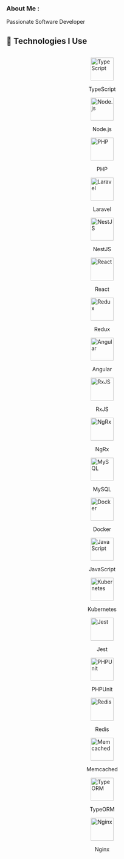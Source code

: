 ### About Me :

Passionate Software Developer

## 🚀 Technologies I Use

<p align="center" style="display: flex; flex-wrap: wrap; justify-content: center; gap: 20px;">
  <div style="display: flex; flex-direction: column; align-items: center;">
    <img src="https://cdn.jsdelivr.net/gh/devicons/devicon/icons/typescript/typescript-original.svg" alt="TypeScript" width="60" height="60"/>
    <p>TypeScript</p>
  </div>
  <div style="display: flex; flex-direction: column; align-items: center;">
    <img src="https://cdn.jsdelivr.net/gh/devicons/devicon/icons/nodejs/nodejs-original.svg" alt="Node.js" width="60" height="60"/>
    <p>Node.js</p>
  </div>
  <div style="display: flex; flex-direction: column; align-items: center;">
    <img src="https://cdn.jsdelivr.net/gh/devicons/devicon/icons/php/php-original.svg" alt="PHP" width="60" height="60"/>
    <p>PHP</p>
  </div>
  <div style="display: flex; flex-direction: column; align-items: center;">
    <img src="https://cdn.jsdelivr.net/gh/devicons/devicon/icons/laravel/laravel-original.svg" alt="Laravel" width="60" height="60"/>
    <p>Laravel</p>
  </div>
  <div style="display: flex; flex-direction: column; align-items: center;">
    <img src="https://www.vectorlogo.zone/logos/nestjs/nestjs-icon.svg" alt="NestJS" width="60" height="60"/>
    <p>NestJS</p>
  </div>
  <div style="display: flex; flex-direction: column; align-items: center;">
    <img src="https://cdn.jsdelivr.net/gh/devicons/devicon/icons/react/react-original.svg" alt="React" width="60" height="60"/>
    <p>React</p>
  </div>
  <div style="display: flex; flex-direction: column; align-items: center;">
    <img src="https://cdn.jsdelivr.net/gh/devicons/devicon/icons/redux/redux-original.svg" alt="Redux" width="60" height="60"/>
    <p>Redux</p>
  </div>
  <div style="display: flex; flex-direction: column; align-items: center;">
    <img src="https://cdn.jsdelivr.net/gh/devicons/devicon/icons/angularjs/angularjs-original.svg" alt="Angular" width="60" height="60"/>
    <p>Angular</p>
  </div>
  <div style="display: flex; flex-direction: column; align-items: center;">
    <img src="https://rxjs.dev/generated/images/marketing/home/Rx_Logo-512-512.png" alt="RxJS" width="60" height="60"/>
    <p>RxJS</p>
  </div>
  <div style="display: flex; flex-direction: column; align-items: center;">
    <img src="https://ngrx.io/assets/images/badge.svg" alt="NgRx" width="60" height="60"/>
    <p>NgRx</p>
  </div>
  <div style="display: flex; flex-direction: column; align-items: center;">
    <img src="https://cdn.jsdelivr.net/gh/devicons/devicon/icons/mysql/mysql-original.svg" alt="MySQL" width="60" height="60"/>
    <p>MySQL</p>
  </div>
  <div style="display: flex; flex-direction: column; align-items: center;">
    <img src="https://cdn.jsdelivr.net/gh/devicons/devicon/icons/docker/docker-original.svg" alt="Docker" width="60" height="60"/>
    <p>Docker</p>
  </div>
  <div style="display: flex; flex-direction: column; align-items: center;">
    <img src="https://cdn.jsdelivr.net/gh/devicons/devicon/icons/javascript/javascript-original.svg" alt="JavaScript" width="60" height="60"/>
    <p>JavaScript</p>
  </div>
  <div style="display: flex; flex-direction: column; align-items: center;">
    <img src="https://cdn.jsdelivr.net/gh/devicons/devicon/icons/kubernetes/kubernetes-plain.svg" alt="Kubernetes" width="60" height="60"/>
    <p>Kubernetes</p>
  </div>
  <div style="display: flex; flex-direction: column; align-items: center;">
    <img src="https://cdn.jsdelivr.net/gh/devicons/devicon/icons/jest/jest-plain.svg" alt="Jest" width="60" height="60"/>
    <p>Jest</p>
  </div>
  <div style="display: flex; flex-direction: column; align-items: center;">
    <img src="https://cdn.jsdelivr.net/gh/devicons/devicon/icons/php/php-original.svg" alt="PHPUnit" width="60" height="60"/>
    <p>PHPUnit</p>
  </div>
  <div style="display: flex; flex-direction: column; align-items: center;">
    <img src="https://cdn.jsdelivr.net/gh/devicons/devicon/icons/redis/redis-original.svg" alt="Redis" width="60" height="60"/>
    <p>Redis</p>
  </div>
  <div style="display: flex; flex-direction: column; align-items: center;">
    <img src="https://cdn.jsdelivr.net/gh/devicons/devicon/icons/memcached/memcached-original.svg" alt="Memcached" width="60" height="60"/>
    <p>Memcached</p>
  </div>
  <div style="display: flex; flex-direction: column; align-items: center;">
    <img src="https://cdn.jsdelivr.net/gh/devicons/devicon/icons/sql/sql-original.svg" alt="TypeORM" width="60" height="60"/>
    <p>TypeORM</p>
  </div>
  <div style="display: flex; flex-direction: column; align-items: center;">
    <img src="https://cdn.jsdelivr.net/gh/devicons/devicon/icons/nginx/nginx-original.svg" alt="Nginx" width="60" height="60"/>
    <p>Nginx</p>
  </div>
</p>
